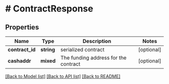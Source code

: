# # ContractResponse

## Properties

Name | Type | Description | Notes
------------ | ------------- | ------------- | -------------
**contract_id** | **string** | serialized contract | [optional] 
**cashaddr** | **mixed** | The funding address for the contract | [optional] 

[[Back to Model list]](../../README.md#documentation-for-models) [[Back to API list]](../../README.md#documentation-for-api-endpoints) [[Back to README]](../../README.md)


